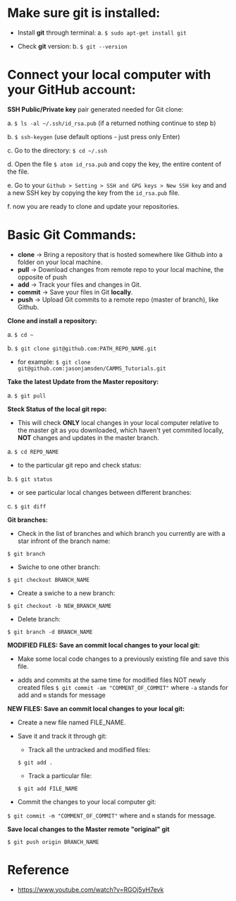 # Make sure git is installed:

- Install **git** through terminal:
a. `$ sudo apt-get install git`

- Check **git** version:
b. `$ git --version`
      
# Connect your local computer with your GitHub account:

**SSH Public/Private key** pair generated needed for Git clone:

a. `$ ls -al ~/.ssh/id_rsa.pub`
        (if a returned nothing continue to step b)

b. `$ ssh-keygen` (use default options - just press only Enter)


c. Go to the directory: `$ cd ~/.ssh`
    

d. Open the file `$ atom id_rsa.pub` and copy the key, the entire content of the file.
    

e. Go to your `Github > Setting > SSH and GPG keys > New SSH key` and and a new SSH key by copying the key from the `id_rsa.pub` file.  

f. now you are ready to clone and update your repositories. 

# Basic Git Commands:

- **clone** -> Bring a repository that is hosted somewhere like Github into a folder on your local machine.
- **pull** -> Download changes from remote repo to your local machine, the opposite of push
- **add** -> Track your files and changes in Git.
- **commit** -> Save your files in Git **locally**.
- **push** -> Upload Git commits to a remote repo (master of branch), like Github.


**Clone and install a repository:**

a. `$ cd ~`

b. `$ git clone git@github.com:PATH_REPO_NAME.git`
      
   - for example: `$ git clone git@github.com:jasonjamsden/CAMMS_Tutorials.git`
   
**Take the latest Update from the Master repository:**

a. `$ git pull`

**Steck Status of the local git repo:**

- This will check **ONLY** local changes in your local computer relative to the master git as you downloaded, which haven't yet commited locally, **NOT** changes and updates in the master branch.

a. `$ cd REPO_NAME` 

- to the particular git repo and check status: 

b. `$ git status`

- or see particular local changes between different branches:

c. `$ git diff`

**Git branches:**

- Check in the list of branches and which branch you currently are with a star infront of the branch name:  

`$ git branch`

- Swiche to one other branch:

`$ git checkout BRANCH_NAME`

- Create a swiche to a new branch:

`$ git checkout -b NEW_BRANCH_NAME`

- Delete branch:

`$ git branch -d BRANCH_NAME`

**MODIFIED FILES: Save an commit local changes to your local git:**

- Make some local code changes to a previously existing file and save this file.

- adds and commits at the same time for modified files NOT newly created files
`$ git commit -am "COMMENT_OF_COMMIT"` where `-a` stands for add and `m` stands for message


**NEW FILES: Save an commit local changes to your local git:**

- Create a new file named FILE_NAME.

- Save it and track it through git: 

    - Track all the untracked and modified files: 

    `$ git add .`

    - Track a particular file:
    
    `$ git add FILE_NAME`
   
- Commit the changes to your local computer git:

`$ git commit -m "COMMENT_OF_COMMIT"` where and `m` stands for message.


**Save local changes to the Master remote "original" git**

`$ git push origin BRANCH_NAME`


# Reference
- https://www.youtube.com/watch?v=RGOj5yH7evk
